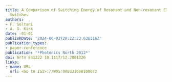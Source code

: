 ```yaml
---
title: A Comparison of Switching Energy of Resonant and Non-resonant Electro-optic
  Switches
authors:
- F. Soltani
- A. G. Kirk
date: -01-01
publishDate: '2024-06-03T20:22:23.636316Z'
publication_types:
- paper-conference
publication: '*Photonics North 2012*'
doi: Artn 841222 10.1117/12.2001326
links:
- name: URL
  url: <Go to ISI>://WOS:000331660100072
---
```


